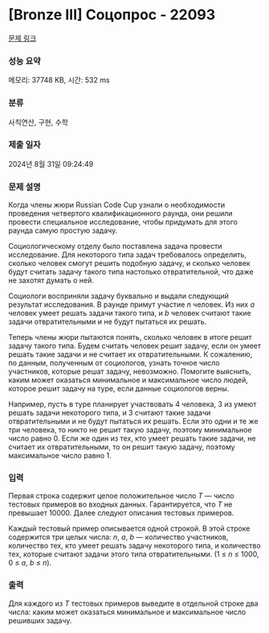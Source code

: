 # [Bronze III] Соцопрос - 22093 

[문제 링크](https://www.acmicpc.net/problem/22093) 

### 성능 요약

메모리: 37748 KB, 시간: 532 ms

### 분류

사칙연산, 구현, 수학

### 제출 일자

2024년 8월 31일 09:24:49

### 문제 설명

<p>Когда члены жюри Russian Code Cup узнали о необходимости проведения четвертого квалификационного раунда, они решили провести специальное исследование, чтобы придумать для этого раунда самую простую задачу.</p>

<p>Социологическому отделу было поставлена задача провести исследование. Для некоторого типа задач требовалось определить, сколько человек смогут решить подобную задачу, и сколько человек будут считать задачу такого типа настолько отвратительной, что даже не захотят думать о ней.</p>

<p>Социологи восприняли задачу буквально и выдали следующий результат исследования. В раунде примут участие <i>n</i> человек. Из них <i>a</i> человек умеет решать задачи такого типа, и <i>b</i> человек считают такие задачи отвратительными и не будут пытаться их решать.</p>

<p>Теперь члены жюри пытаются понять, сколько человек в итоге решит задачу такого типа. Будем считать человек решит задачу, если он умеет решать такие задачи и не считает их отвратительными. К сожалению, по данным, полученным от социологов, узнать точное число участников, которые решат задачу, невозможно. Помогите выяснить, каким может оказаться минимальное и максимальное число людей, которое решит задачу на туре, если данные социологов верны.</p>

<p>Например, пусть в туре планирует участвовать 4 человека, 3 из умеют решать задачи некоторого типа, и 3 считают такие задачи отвратительными и не будут пытаться их решать. Если это одни и те же три человека, то никто не решит такую задачу, поэтому минимальное число равно 0. Если же один из тех, кто умеет решать такие задачи, не считает их отвратительными, то он решит такую задачу, поэтому максимальное число равно 1.</p>

### 입력 

 <p>Первая строка содержит целое положительное число <i>T</i> — число тестовых примеров во входных данных. Гарантируется, что <i>T</i> не превышает 10000. Далее следуют описания тестовых примеров.</p>

<p>Каждый тестовый пример описывается одной строкой. В этой строке содержится три целых числа: <i>n</i>, <i>a</i>, <i>b</i> — количество участников, количество тех, кто умеет решать задачу некоторого типа, и количество тех, которые считают задачи этого типа отвратительными. (1 ≤ <i>n</i> ≤ 1000, 0 ≤ <i>a</i>, <i>b</i> ≤ <i>n</i>).</p>

### 출력 

 <p>Для каждого из <i>T</i> тестовых примеров выведите в отдельной строке два числа: каким может оказаться минимальное и максимальное число решивших задачу.</p>

